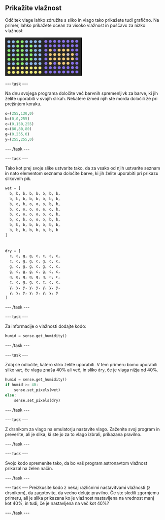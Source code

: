 ## Prikažite vlažnost

Odčitek vlage lahko združite s sliko in vlago tako prikažete tudi grafično. Na primer, lahko prikažete ocean za visoko vlažnost in puščavo za nizko vlažnost:

![Mokro in suho](images/wet-dry.png)

--- task ---

Na dnu svojega programa določite več barvnih spremenljivk za barve, ki jih želite uporabiti v svojih slikah. Nekatere izmed njih ste morda določili že pri prejšnjem koraku.

```python
o=(255,130,0)
b=(0,0,255)
c=(0,150,255)
e=(80,80,80)
g=(0,255,0)
y=(255,255,0)
```

--- /task ---

--- task ---

Tako kot prej svoje slike ustvarite tako, da za vsako od njih ustvarite seznam in nato elementom seznama določite barve, ki jih želite uporabiti pri prikazu slikovnih pik.

```python
wet = [
  b, b, b, b, b, b, b, b,
  b, b, b, b, b, b, b, b,
  b, o, b, o, o, o, b, b,
  b, o, o, o, o, e, o, b,
  b, o, o, o, o, o, o, b,
  b, o, b, o, o, o, b, b,
  b, b, b, b, b, b, b, b,
  b, b, b, b, b, b, b, b
]


dry = [
  c, c, g, g, c, c, c, c,
  c, c, g, g, c, g, c, c,
  g, c, g, g, c, g, c, c,
  g, c, g, g, c, g, c, c,
  g, g, g, g, g, g, c, c,
  c, c, g, g, c, c, c, c,
  y, y, y, y, y, y, y, y,
  y, y, y, y, y, y, y, y
]
```

--- /task ---

--- task ---

Za informacije o vlažnosti dodajte kodo:

```python
humid = sense.get_humidity()
```

--- /task ---

--- task ---

Zdaj se odločite, katero sliko želite uporabiti. V tem primeru bomo uporabili sliko `wet`, če vlaga znaša 40% ali več, in sliko `dry`, če je vlaga nižja od 40%.

```python
humid = sense.get_humidity()
if humid >= 40:
    sense.set_pixels(wet)
else:
    sense.set_pixels(dry)
```

--- /task ---

--- task ---

Z drsnikom za vlago na emulatorju nastavite vlago. Zaženite svoj program in preverite, ali je slika, ki ste jo za to vlago izbrali, prikazana pravilno.

--- /task ---

--- task ---

Svojo kodo spremenite tako, da bo vaš program astronavtom vlažnost prikazal na želen način.

--- /task ---

--- task --- Preizkusite kodo z nekaj različnimi nastavitvami vlažnosti (z drsnikom), da zagotovite, da vedno deluje pravilno. Če ste sledili zgornjemu primeru, ali je slika prikazana ko je vlažnost nastavljena na vrednost manj kot 40%, in tudi, če je nastavljena na več kot 40%?

--- /task ---
